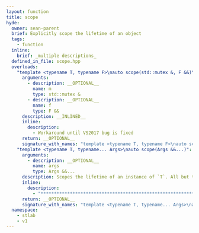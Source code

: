 ```yaml
---
layout: function
title: scope
hyde:
  owner: sean-parent
  brief: Explicitly scope the lifetime of an object
  tags:
    - function
  inline:
    brief: _multiple descriptions_
  defined_in_file: scope.hpp
  overloads:
    "template <typename T, typename F>\nauto scope(std::mutex &, F &&)":
      arguments:
        - description: __OPTIONAL__
          name: m
          type: std::mutex &
        - description: __OPTIONAL__
          name: f
          type: F &&
      description: __INLINED__
      inline:
        description:
          - Workaround until VS2017 bug is fixed
      return: __OPTIONAL__
      signature_with_names: "template <typename T, typename F>\nauto scope(std::mutex & m, F && f)"
    "template <typename T, typename... Args>\nauto scope(Args &&...)":
      arguments:
        - description: __OPTIONAL__
          name: args
          type: Args &&...
      description: Scopes the lifetime of an instance of `T`. All but the last parameters are used to construct `T`, while the last parameter is assumed to be a nullary function, and is called. After the nullary function goes out of scope, `T` is destroyed.
      inline:
        description:
          - "***********************************************************************************************"
      return: __OPTIONAL__
      signature_with_names: "template <typename T, typename... Args>\nauto scope(Args &&... args)"
  namespace:
    - stlab
    - v1
---
```

